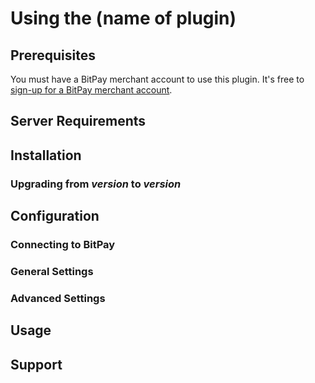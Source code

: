 # Using the (name of plugin)

## Prerequisites
You must have a BitPay merchant account to use this plugin.  It's free to [sign-up for a BitPay merchant account](https://bitpay.com/start).

## Server Requirements

## Installation

### Upgrading from *version* to *version*

## Configuration

### Connecting to BitPay

### General Settings

### Advanced Settings

## Usage

## Support	